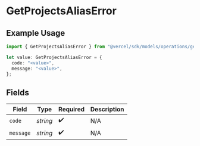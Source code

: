 # GetProjectsAliasError

## Example Usage

```typescript
import { GetProjectsAliasError } from "@vercel/sdk/models/operations/getprojects.js";

let value: GetProjectsAliasError = {
  code: "<value>",
  message: "<value>",
};
```

## Fields

| Field              | Type               | Required           | Description        |
| ------------------ | ------------------ | ------------------ | ------------------ |
| `code`             | *string*           | :heavy_check_mark: | N/A                |
| `message`          | *string*           | :heavy_check_mark: | N/A                |